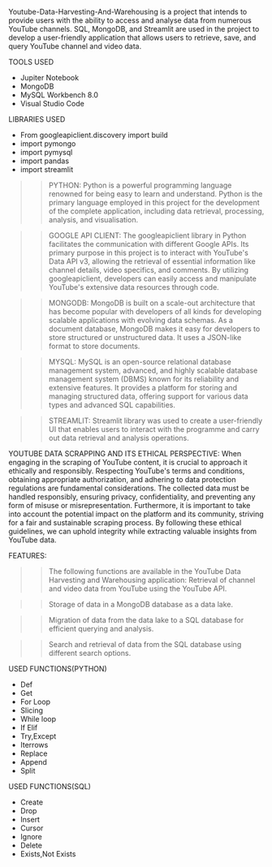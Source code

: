 Youtube-Data-Harvesting-And-Warehousing is a project that intends to provide users with the ability to access and analyse data from numerous YouTube channels. SQL, MongoDB, and Streamlit are used in the project to develop a user-friendly application that allows users to retrieve, save, and query YouTube channel and video data.

TOOLS USED
* Jupiter Notebook
* MongoDB
* MySQL Workbench 8.0 
* Visual Studio Code

LIBRARIES USED
* From googleapiclient.discovery import build
* import pymongo
* import pymysql
* import pandas
* import streamlit

>> PYTHON: Python is a powerful programming language renowned for being easy to learn and understand. Python is the primary language employed in this project for the development of the 
   complete application, including data retrieval, processing, analysis, and visualisation.

>> GOOGLE API CLIENT: The googleapiclient library in Python facilitates the communication with different Google APIs. Its primary purpose in this project is to interact with YouTube's 
   Data API v3, allowing the retrieval of essential information like channel details, video specifics, and comments. By utilizing googleapiclient, developers can easily access and 
   manipulate YouTube's extensive data resources through code.

>> MONGODB: MongoDB is built on a scale-out architecture that has become popular with developers of all kinds for developing scalable applications with evolving data schemas. As a 
   document database, MongoDB makes it easy for developers to store structured or unstructured data. It uses a JSON-like format to store documents.

>> MYSQL: MySQL is an open-source relational database management system, advanced, and highly scalable database management system (DBMS) known for its reliability and extensive features. 
   It provides a platform for storing and managing structured data, offering support for various data types and advanced SQL capabilities.

>> STREAMLIT: Streamlit library was used to create a user-friendly UI that enables users to interact with the programme and carry out data retrieval and analysis operations.


   YOUTUBE DATA SCRAPPING AND ITS ETHICAL PERSPECTIVE: When engaging in the scraping of YouTube content, it is crucial to approach it ethically and responsibly. Respecting YouTube's 
   terms and conditions, obtaining appropriate authorization, and adhering to data protection regulations are fundamental considerations. The collected data must be handled responsibly, 
   ensuring privacy, confidentiality, and preventing any form of misuse or misrepresentation. Furthermore, it is important to take into account the potential impact on the platform and 
   its community, striving for a fair and sustainable scraping process. By following these ethical guidelines, we can uphold integrity while extracting valuable insights from YouTube 
   data.

   FEATURES: 

>> The following functions are available in the YouTube Data Harvesting and Warehousing application: Retrieval of channel and video data from YouTube using the YouTube API.

>> Storage of data in a MongoDB database as a data lake.

>> Migration of data from the data lake to a SQL database for efficient querying and analysis.

>> Search and retrieval of data from the SQL database using different search options.


   USED FUNCTIONS(PYTHON)

   * Def
   * Get
   * For Loop                           
   * Slicing
   * While loop
   * If Elif
   * Try,Except
   * Iterrows
   * Replace
   * Append
   * Split

  USED FUNCTIONS(SQL)
  * Create
  * Drop
  * Insert
  * Cursor
  * Ignore
  * Delete
  * Exists,Not Exists
  



